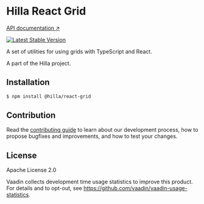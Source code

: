 # Hilla React Grid

[API documentation ↗](https://hilla.dev/docs/data-binding/reference)

[![Latest Stable
Version](https://img.shields.io/npm/v/@hilla/react-grid.svg)](https://www.npmjs.com/package/@hilla/react-grid)

A set of utilities for using grids with TypeScript and React.

A part of the Hilla project.

## Installation

```bash
$ npm install @hilla/react-grid
```

## Contribution

Read the [contributing guide](https://vaadin.com/docs/latest/contributing-docs/overview) to learn about our development process, how to propose bugfixes and improvements, and how to test your changes.

## License

Apache License 2.0

Vaadin collects development time usage statistics to improve this product.
For details and to opt-out, see https://github.com/vaadin/vaadin-usage-statistics.
